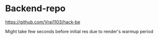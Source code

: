 # Backend-repo
https://github.com/Vraj1103/hack-be

Might take few seconds before initial res due to render's warmup period

